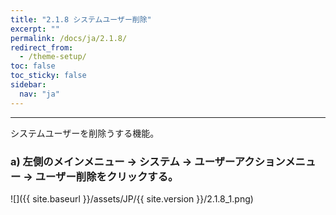 ```yaml
---
title: "2.1.8 システムユーザー削除"
excerpt: ""
permalink: /docs/ja/2.1.8/
redirect_from:
  - /theme-setup/
toc: false
toc_sticky: false
sidebar:
  nav: "ja"
---
```


---
システムユーザーを削除うする機能。

### a\)  左側のメインメニュー → システム → ユーザーアクションメニュー → ユーザー削除をクリックする。
![]({{ site.baseurl }}/assets/JP/{{ site.version }}/2.1.8_1.png)
